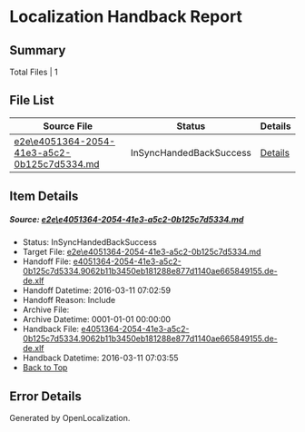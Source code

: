 # <a name='report-top'></a> Localization Handback Report

## Summary
 Total Files | 1

## File List
 Source File | Status | Details 
 ----------- | ------ | ------- 
 [e2e\e4051364-2054-41e3-a5c2-0b125c7d5334.md](https://github.com/OpenLocalizationTest/oltest/blob/7e13d85bf491e17e179d11b14429d7a9b493e947/e2e/e4051364-2054-41e3-a5c2-0b125c7d5334.md) | InSyncHandedBackSuccess | [Details](#78fe52bd404b5b4d219b04af42a18d08d23672be7)

## Item Details
##### <a name='78fe52bd404b5b4d219b04af42a18d08d23672be7'></a> Source: [e2e\e4051364-2054-41e3-a5c2-0b125c7d5334.md](https://github.com/OpenLocalizationTest/oltest/blob/7e13d85bf491e17e179d11b14429d7a9b493e947/e2e/e4051364-2054-41e3-a5c2-0b125c7d5334.md)
* Status: InSyncHandedBackSuccess
* Target File: [e2e\e4051364-2054-41e3-a5c2-0b125c7d5334.md](https://github.com/OpenLocalizationTestOrg/oltest.de-de/blob/86797a78b7177e925dfc62c87ec8852795e8b545/e2e/e4051364-2054-41e3-a5c2-0b125c7d5334.md)
* Handoff File: [e4051364-2054-41e3-a5c2-0b125c7d5334.9062b11b3450eb181288e877d1140ae665849155.de-de.xlf](https://github.com/OpenLocalizationTestOrg/olhandoff/blob/144c7a9c14beb274b5625f82d9fbb3f345c87cb9/ol-handoff/OpenLocalizationTestOrg/oltest.de-de/xinjiang/ht/e4051364-2054-41e3-a5c2-0b125c7d5334.9062b11b3450eb181288e877d1140ae665849155.de-de.xlf)
* Handoff Datetime: 2016-03-11 07:02:59
* Handoff Reason: Include
* Archive File: 
* Archive Datetime: 0001-01-01 00:00:00
* Handback File: [e4051364-2054-41e3-a5c2-0b125c7d5334.9062b11b3450eb181288e877d1140ae665849155.de-de.xlf](https://github.com/OpenLocalizationTestOrg/olhandback/blob/98d586cf647611e18dd28d7beceed5a7a3411409/ol-handback/OpenLocalizationTestOrg/oltest.de-de/xinjiang/ht/e4051364-2054-41e3-a5c2-0b125c7d5334.9062b11b3450eb181288e877d1140ae665849155.de-de.xlf)
* Handback Datetime: 2016-03-11 07:03:55
* [Back to Top](#report-top)


## Error Details

Generated by OpenLocalization.
